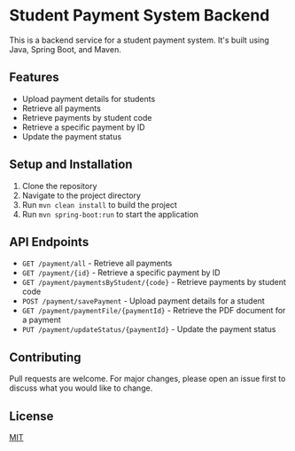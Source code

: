 # Student Payment System Backend

This is a backend service for a student payment system. It's built using Java, Spring Boot, and Maven.

## Features

- Upload payment details for students
- Retrieve all payments
- Retrieve payments by student code
- Retrieve a specific payment by ID
- Update the payment status

## Setup and Installation

1. Clone the repository
2. Navigate to the project directory
3. Run `mvn clean install` to build the project
4. Run `mvn spring-boot:run` to start the application

## API Endpoints

- `GET /payment/all` - Retrieve all payments
- `GET /payment/{id}` - Retrieve a specific payment by ID
- `GET /payment/paymentsByStudent/{code}` - Retrieve payments by student code
- `POST /payment/savePayment` - Upload payment details for a student
- `GET /payment/paymentFile/{paymentId}` - Retrieve the PDF document for a payment
- `PUT /payment/updateStatus/{paymentId}` - Update the payment status

## Contributing

Pull requests are welcome. For major changes, please open an issue first to discuss what you would like to change.

## License

[MIT](https://choosealicense.com/licenses/mit/)
